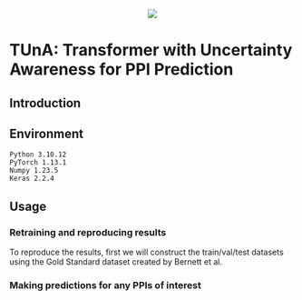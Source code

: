 <p align="center">
  <img src="https://github.com/young-su-ko/TUnA/assets/130201330/7e391c6c-7ddb-469c-a813-866f5650f062">
</p>

# TUnA: Transformer with Uncertainty Awareness for PPI Prediction


## Introduction


## Environment
    Python 3.10.12
    PyTorch 1.13.1
    Numpy 1.23.5
    Keras 2.2.4

## Usage
### Retraining and reproducing results
To reproduce the results, first we will construct the train/val/test datasets using the Gold Standard dataset created by Bernett et al. 
### Making predictions for any PPIs of interest

